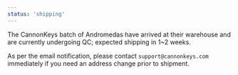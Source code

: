 ```yaml
---
status: 'shipping'
---
```

The CannonKeys batch of Andromedas have arrived at their warehouse and are currently undergoing QC; expected shipping in 1~2 weeks.  
  
As per the email notification, please contact `support@cannonkeys.com` immediately if you need an address change prior to shipment.